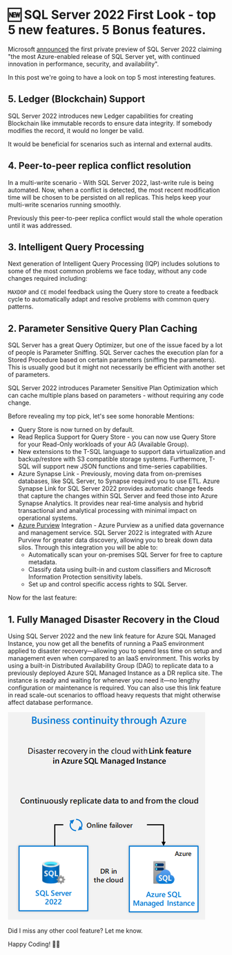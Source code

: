 # 🆕 SQL Server 2022 First Look - top 5 new features. 5 Bonus features.
Microsoft [announced](https://cloudblogs.microsoft.com/sqlserver/2021/11/02/announcing-sql-server-2022-preview-azure-enabled-with-continued-performance-and-security-innovation/) the first private preview of SQL Server 2022 claiming "the most Azure-enabled release of SQL Server yet, with continued innovation in performance, security, and availability".

In this post we're going to have a look on top 5 most interesting features.

## 5. Ledger (Blockchain) Support
SQL Server 2022 introduces new Ledger capabilities for creating Blockchain like immutable records to ensure data integrity. If somebody modifies the record, it would no longer be valid.

It would be beneficial for scenarios such as internal and external audits.

## 4. Peer-to-peer replica conflict resolution
In a multi-write scenario - With SQL Server 2022, last-write rule is being automated. Now, when a conflict is detected, the most recent modification time will be chosen to be persisted on all replicas. This helps keep your multi-write scenarios running smoothly.

Previously this peer-to-peer replica conflict would stall the whole operation until it was addressed.

## 3. Intelligent Query Processing
Next generation of Intelligent Query Processing (IQP) includes solutions to some of the most common problems we face today, without any code changes required including:

`MAXDOP` and `CE` model feedback using the Query store to create a feedback cycle to automatically adapt and resolve problems with common query patterns.

## 2. Parameter Sensitive Query Plan Caching 
SQL Server has a great Query Optimizer, but one of the issue faced by a lot of people is Parameter Sniffing. SQL Server caches the execution plan for a Stored Procedure based on certain parameters (sniffing the parameters). This is usually good but it might not necessarily be efficient with another set of parameters.

SQL Server 2022 introduces Parameter Sensitive Plan Optimization which can cache multiple plans based on parameters - without requiring any code change.


Before revealing my top pick, let's see some honorable Mentions:
* Query Store is now turned on by default.
* Read Replica Support for Query Store - you can now use Query Store for your Read-Only workloads of your AG (Available Group).
* New extensions to the T-SQL language to support data virtualization and backup/restore with S3 compatible storage systems. Furthermore, T-SQL will support new JSON functions and time-series capabilities.
* Azure Synapse Link - Previously, moving data from on-premises databases, like SQL Server, to Synapse required you to use ETL. Azure Synapse Link for SQL Server 2022 provides automatic change feeds that capture the changes within SQL Server and feed those into Azure Synapse Analytics. It provides near real-time analysis and hybrid transactional and analytical processing with minimal impact on operational systems.
* [Azure Purview](https://azure.microsoft.com/en-in/services/purview/) Integration - Azure Purview as a unified data governance and management service. SQL Server 2022 is integrated with Azure Purview for greater data discovery, allowing you to break down data silos. Through this integration you will be able to:
  * Automatically scan your on-premises SQL Server for free to capture metadata.
  * Classify data using built-in and custom classifiers and Microsoft Information Protection sensitivity labels.
  * Set up and control specific access rights to SQL Server.

Now for the last feature:

## 1. Fully Managed Disaster Recovery in the Cloud
Using SQL Server 2022 and the new link feature for Azure SQL Managed Instance, you now get all the benefits of running a PaaS environment applied to disaster recovery—allowing you to spend less time on setup and management even when compared to an IaaS environment. This works by using a built-in Distributed Availability Group (DAG) to replicate data to a previously deployed Azure SQL Managed Instance as a DR replica site. The instance is ready and waiting for whenever you need it—no lengthy configuration or maintenance is required. You can also use this link feature in read scale-out scenarios to offload heavy requests that might otherwise affect database performance. 

![DR](./assets/dr.png)

Did I miss any other cool feature? Let me know.

Happy Coding! 👨‍💻

